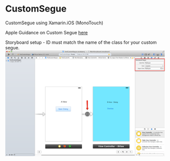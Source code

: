 CustomSegue
===========

CustomSegue using Xamarin.iOS (MonoTouch)

Apple Guidance on Custom Segue [here](https://developer.apple.com/library/ios/featuredarticles/ViewControllerPGforiPhoneOS/CreatingCustomSegues/CreatingCustomSegues.html)

Storyboard setup - ID must match the name of the class for your custom segue.
![image](CustomSegue-Storyboard.png)